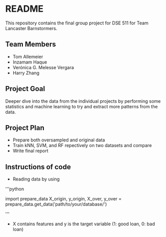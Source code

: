 # README
 
This repository contains the final group project for DSE 511 for Team Lancaster Barnstormers.

## Team Members
- Tom Allemeier
- Inzamam Haque 
- Verónica G. Melesse Vergara
- Harry Zhang

## Project Goal
Deeper dive into the data from the individual projects by performing some statistics and machine learning to try and extract more patterns from the data.

## Project Plan
- Prepare both oversampled and original data
- Train kNN, SVM, and RF repectively on two datasets and compare
- Write final report

## Instructions of code
- Reading data by using

'''python

import prepare_data
X_origin, y_origin, X_over, y_over = prepare_data.get_data('path/to/your/database/')

'''

- X contains features and y is the target variable (1: good loan, 0: bad loan)
